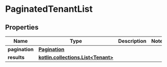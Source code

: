 
# PaginatedTenantList

## Properties
Name | Type | Description | Notes
------------ | ------------- | ------------- | -------------
**pagination** | [**Pagination**](Pagination.md) |  | 
**results** | [**kotlin.collections.List&lt;Tenant&gt;**](Tenant.md) |  | 



